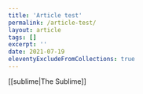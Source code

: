 ```yaml
---
title: 'Article test'
permalink: /article-test/
layout: article
tags: []
excerpt: ''
date: 2021-07-19
eleventyExcludeFromCollections: true
---
```

[[sublime|The Sublime]]